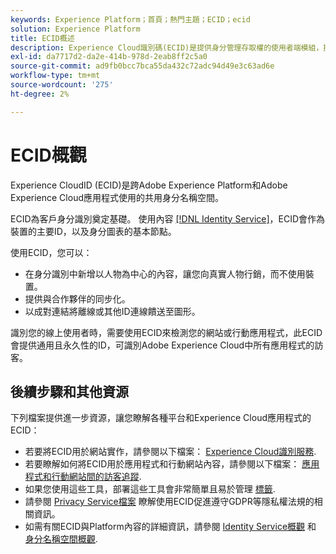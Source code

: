```yaml
---
keywords: Experience Platform；首頁；熱門主題；ECID；ecid
solution: Experience Platform
title: ECID概述
description: Experience Cloud識別碼(ECID)是提供身分管理存取權的使用者端模組，提供三個主要功能。
exl-id: da7717d2-da2e-414b-978d-2eab8ff2c5a0
source-git-commit: ad9fb0bcc7bca55da432c72adc94d49e3c63ad6e
workflow-type: tm+mt
source-wordcount: '275'
ht-degree: 2%

---
```


# ECID概觀

Experience CloudID (ECID)是跨Adobe Experience Platform和Adobe Experience Cloud應用程式使用的共用身分名稱空間。

ECID為客戶身分識別奠定基礎。 使用內容 [[!DNL Identity Service]](./home.md)，ECID會作為裝置的主要ID，以及身分圖表的基本節點。

使用ECID，您可以：

* 在身分識別中新增以人物為中心的內容，讓您向真實人物行銷，而不使用裝置。
* 提供與合作夥伴的同步化。
* 以成對連結將離線或其他ID連線饋送至圖形。

識別您的線上使用者時，需要使用ECID來檢測您的網站或行動應用程式，此ECID會提供通用且永久性的ID，可識別Adobe Experience Cloud中所有應用程式的訪客。

## 後續步驟和其他資源

下列檔案提供進一步資源，讓您瞭解各種平台和Experience Cloud應用程式的ECID：

* 若要將ECID用於網站實作，請參閱以下檔案： [Experience Cloud識別服務](https://experienceleague.adobe.com/docs/id-service/using/home.html?lang=en).
* 若要瞭解如何將ECID用於應用程式和行動網站內容，請參閱以下檔案： [應用程式和行動網站間的訪客追蹤](https://experienceleague.adobe.com/docs/mobile-services/ios/sdk-reference-ios/hybrid-app.html?lang=en#sdk-reference-ios).
* 如果您使用這些工具，部署這些工具會非常簡單且易於管理 [標籤](../tags/home.md).
* 請參閱 [Privacy Service檔案](../privacy-service/identity-data.md) 瞭解使用ECID促進遵守GDPR等隱私權法規的相關資訊。
* 如需有關ECID與Platform內容的詳細資訊，請參閱 [Identity Service概觀](./home.md) 和 [身分名稱空間概觀](./namespaces.md).